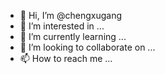 - 👋 Hi, I’m @chengxugang
- 👀 I’m interested in ...
- 🌱 I’m currently learning ...
- 💞️ I’m looking to collaborate on ...
- 📫 How to reach me ...

<!---
chengxugang/chengxugang is a ✨ special ✨ repository because its `README.md` (this file) appears on your GitHub profile.
You can click the Preview link to take a look at your changes.
--->
